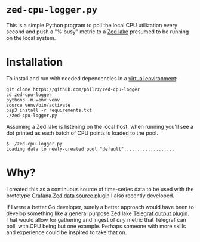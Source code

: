 # `zed-cpu-logger.py`

This is a simple Python program to poll the local CPU utilization every second
and push a "% busy" metric to a [Zed lake](https://zed.brimdata.io/docs/commands/zed/)
presumed to be running on the local system.

# Installation

To install and run with needed dependencies in a [virtual environment](https://docs.python.org/3/tutorial/venv.html):

```
git clone https://github.com/philrz/zed-cpu-logger
cd zed-cpu-logger
python3 -m venv venv
source venv/bin/activate
pip3 install -r requirements.txt
./zed-cpu-logger.py
```

Assuming a Zed lake is listening on the local host, when running you'll see a
dot printed as each batch of CPU points is loaded to the pool.

```
$ ./zed-cpu-logger.py 
Loading data to newly-created pool "default"...................
```

# Why?

I created this as a continuous source of time-series data to be used with the
prototype [Grafana Zed data source plugin](https://github.com/philrz/zed-datasource)
I also recently developed.

If I were a better Go developer, surely a better approach would have been to
develop something like a general purpose Zed lake
[Telegraf output plugin](https://docs.influxdata.com/telegraf/v1.22/plugins/#output-plugins).
That would allow for gathering and ingest of _any_ metric that Telegraf
can poll, with CPU being but one example. Perhaps someone with more skills and
experience could be inspired to take that on.
